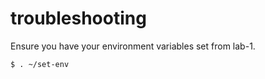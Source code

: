 # troubleshooting

Ensure you have your environment variables set from lab-1.

```
$ . ~/set-env
```
